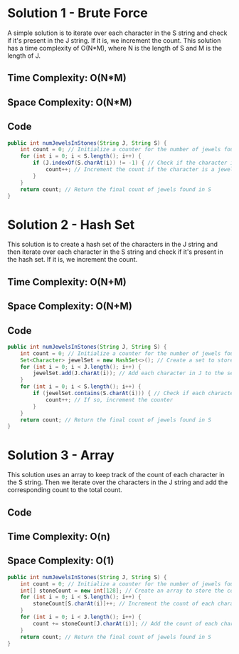 # Solution 1 - Brute Force
A simple solution is to iterate over each character in the S string and check if it's present in the J string. If it is, we increment the count. This solution has a time complexity of O(N*M), where N is the length of S and M is the length of J.


## Time Complexity: O(N*M) 
## Space Complexity: O(N*M)


## Code

```java
public int numJewelsInStones(String J, String S) {
    int count = 0; // Initialize a counter for the number of jewels found in S
    for (int i = 0; i < S.length(); i++) {
        if (J.indexOf(S.charAt(i)) != -1) { // Check if the character in S is in J
            count++; // Increment the count if the character is a jewel
        }
    }
    return count; // Return the final count of jewels found in S
}
```

# Solution 2 - Hash Set

This solution is to create a hash set of the characters in the J string and then iterate over each character in the S string and check if it's present in the hash set. If it is, we increment the count.

## Time Complexity: O(N+M)
## Space Complexity: O(N+M)


## Code

```java
public int numJewelsInStones(String J, String S) {
    int count = 0; // Initialize a counter for the number of jewels found in S
    Set<Character> jewelSet = new HashSet<>(); // Create a set to store the characters in J
    for (int i = 0; i < J.length(); i++) {
        jewelSet.add(J.charAt(i)); // Add each character in J to the set
    }
    for (int i = 0; i < S.length(); i++) {
        if (jewelSet.contains(S.charAt(i))) { // Check if each character in S is in the set
            count++; // If so, increment the counter
        }
    }
    return count; // Return the final count of jewels found in S
}
```

# Solution 3 - Array

This solution uses an array to keep track of the count of each character in the S string. Then we iterate over the characters in the J string and add the corresponding count to the total count.

## Code

## Time Complexity: O(n)
## Space Complexity: O(1)


```java
public int numJewelsInStones(String J, String S) {
    int count = 0; // Initialize a counter for the number of jewels found in S
    int[] stoneCount = new int[128]; // Create an array to store the count of each character in S
    for (int i = 0; i < S.length(); i++) {
        stoneCount[S.charAt(i)]++; // Increment the count of each character in S
    }
    for (int i = 0; i < J.length(); i++) {
        count += stoneCount[J.charAt(i)]; // Add the count of each character in J to the counter
    }
    return count; // Return the final count of jewels found in S
}
```